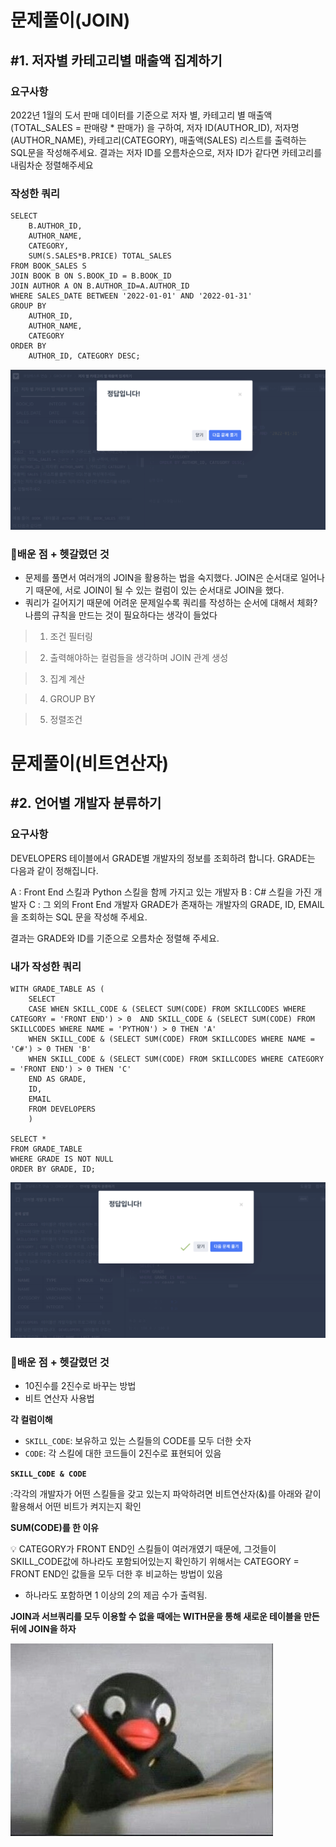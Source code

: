 # 문제풀이(JOIN)
## #1. 저자별 카테고리별 매출액 집계하기
### 요구사항
2022년 1월의 도서 판매 데이터를 기준으로 저자 별, 카테고리 별 매출액(TOTAL_SALES = 판매량 * 판매가) 을 구하여, 저자 ID(AUTHOR_ID), 저자명(AUTHOR_NAME), 카테고리(CATEGORY), 매출액(SALES) 리스트를 출력하는 SQL문을 작성해주세요.
결과는 저자 ID를 오름차순으로, 저자 ID가 같다면 카테고리를 내림차순 정렬해주세요

### 작성한 쿼리

```MYSQL
SELECT 
    B.AUTHOR_ID,
    AUTHOR_NAME,
    CATEGORY,
    SUM(S.SALES*B.PRICE) TOTAL_SALES
FROM BOOK_SALES S 
JOIN BOOK B ON S.BOOK_ID = B.BOOK_ID
JOIN AUTHOR A ON B.AUTHOR_ID=A.AUTHOR_ID
WHERE SALES_DATE BETWEEN '2022-01-01' AND '2022-01-31'
GROUP BY 
    AUTHOR_ID,
    AUTHOR_NAME,
    CATEGORY
ORDER BY
    AUTHOR_ID, CATEGORY DESC;
```

![alt text](../image/week_3-1.png)

### 🌱배운 점 + 헷갈렸던 것
- 문제를 풀면서 여러개의 JOIN을 활용하는 법을 숙지했다.
JOIN은 순서대로 일어나기 때문에, 서로 JOIN이 될 수 있는 컬럼이 있는 순서대로 JOIN을 했다.
- 쿼리가 길어지기 때문에 어려운 문제일수록 쿼리를 작성하는 순서에 대해서 체화? 나름의 규칙을 만드는 것이 필요하다는 생각이 들었다
> 1. 조건 필터링

> 2. 출력해야하는 컬럼들을 생각하며 JOIN 관계 생성

> 3. 집계 계산

> 4. GROUP BY

> 5. 정렬조건

# 문제풀이(비트연산자)
## #2. 언어별 개발자 분류하기

### 요구사항

DEVELOPERS 테이블에서 GRADE별 개발자의 정보를 조회하려 합니다. GRADE는 다음과 같이 정해집니다.

A : Front End 스킬과 Python 스킬을 함께 가지고 있는 개발자
B : C# 스킬을 가진 개발자
C : 그 외의 Front End 개발자
GRADE가 존재하는 개발자의 GRADE, ID, EMAIL을 조회하는 SQL 문을 작성해 주세요.

결과는 GRADE와 ID를 기준으로 오름차순 정렬해 주세요.

### 내가 작성한 쿼리

```
WITH GRADE_TABLE AS (
    SELECT 
    CASE WHEN SKILL_CODE & (SELECT SUM(CODE) FROM SKILLCODES WHERE CATEGORY = 'FRONT END') > 0  AND SKILL_CODE & (SELECT SUM(CODE) FROM SKILLCODES WHERE NAME = 'PYTHON') > 0 THEN 'A'
    WHEN SKILL_CODE & (SELECT SUM(CODE) FROM SKILLCODES WHERE NAME = 'C#') > 0 THEN 'B'
    WHEN SKILL_CODE & (SELECT SUM(CODE) FROM SKILLCODES WHERE CATEGORY = 'FRONT END') > 0 THEN 'C'
    END AS GRADE,
    ID,
    EMAIL
    FROM DEVELOPERS
    )

SELECT * 
FROM GRADE_TABLE
WHERE GRADE IS NOT NULL
ORDER BY GRADE, ID;
```

![alt text](<../image/언어별 개발자 분류하기(이진변수).png>)

### 🌱배운 점 + 헷갈렸던 것
- 10진수를 2진수로 바꾸는 방법
- 비트 연산자 사용법

**각 컬럼이해**

- `SKILL_CODE`: 보유하고 있는 스킬들의 CODE를 모두 더한 숫자
- `CODE`: 각 스킬에 대한 코드들이 2진수로 표현되어 있음


**`SKILL_CODE & CODE`**

:각각의 개발자가 어떤 스킬들을 갖고 있는지 파악하려면 비트연산자(&)를 아래와 같이 활용해서 어떤 비트가 켜지는지 확인


**SUM(CODE)를 한 이유**

💡 CATEGORY가 FRONT END인 스킬들이 여러개였기 때문에, 그것들이 SKILL_CODE값에 하나라도 포함되어있는지 확인하기 위해서는 CATEGORY = FRONT END인 값들을 모두 더한 후 비교하는 방법이 있음 

- 하나라도 포함하면 1 이상의 2의 제곱 수가 출력됨.

**JOIN과 서브쿼리를 모두 이용할 수 없을 때에는 WITH문을 통해 새로운 테이블을 만든 뒤에 JOIN을 하자**

![alt text](<../image/공부 핑구2.jpg>)